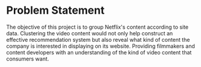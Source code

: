 # Problem Statement
The objective of this project is to group Netflix's content according to site data. Clustering the video content would not only help construct an effective recommendation system but also reveal what kind of content the company is interested in displaying on its website. Providing filmmakers and content developers with an understanding of the kind of video content that consumers want.


